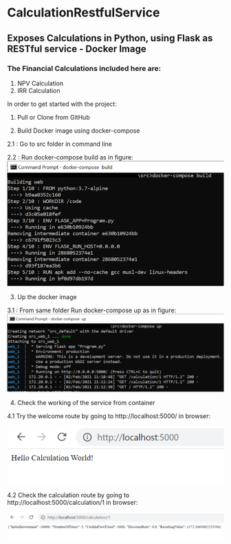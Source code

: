 # CalculationRestfulService

## Exposes Calculations in Python, using Flask as RESTful service - Docker Image

### The Financial Calculations included here are:  
1. NPV Calculation  
2. IRR Calculation  


In order to get started with the project:  

1. Pull or Clone from GitHub

2. Build Docker image using docker-compose 

2.1 : Go to src folder in command line

2.2 : Run docker-compose build as in figure:  
![Environment](images/build_docker_image.png)

3. Up the docker image  

3.1 : From same folder Run docker-compose up as in figure:  
![Environment](images/docker_compose_up.png)

4. Check the working of the service from container  

4.1 Try the welcome route by going to http://localhost:5000/ in browser:  

![Execution](images/check_service_running.png)

4.2 Check the calculation route by going to http://localhost:5000/calculation/1 in browser:  

![Execution](images/service_running.png)



